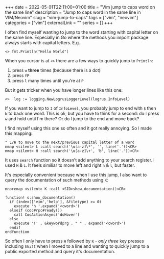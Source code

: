 +++
date = 2022-05-01T22:11:00+01:00
title = "Vim jump to caps word on the same line"
description = "Jump to caps word in the same line in VIM/Neovim"
slug = "vim-jump-to-caps"
tags = ["vim", "neovim"]
categories = ["vim"]
externalLink = ""
series = []
+++

I often find myself wanting to jump to the word starting with capital letter on
the same line. Especially in Go where the methods you import package always
starts with capital letters. E.g.

```
<> fmt.Println("Hello World")
```

When you cursor is at `<>` there are a few ways to quickly jump to `Println`:

1. press `w` **three** times (because there is a dot)
2. press `fP`
3. press `l` many times until you're at `P`

But it gets tricker when you have longer lines like this one:

```
<>	log := logging.NewLogrusLoggerLevel(logrus.InfoLevel)
```

If you want to jump to `I` of `InfoLevel`, you probably jump to end with `$`
then `b` to back one word. This is ok, but you have to think for a second: do I
press `w` and hold until I'm there? Or do I jump to the end and move back?

I find myself using this one so often and it got really annoying. So I made
this mapping:

```
" L/H to move to the next/previous capital letter of a word
nmap <silent> L :call search('\u[a-z]\*', '', line('.'))<CR>
nmap <silent> H :call search('\u[a-z]\+', 'b', line('.'))<CR>
```

It uses `search` function so it doesn't add anything to your search register. I
used `H` & `L`. It feels similiar to move left and right `h` & `l`, but faster.


It's especially convenient because when I use this jump, I also want to query
the documentation of such methods using `K`:

```
nnoremap <silent> K :call <SID>show_documentation()<CR>

function! s:show_documentation()
  if (index(['vim','help'], &filetype) >= 0)
    execute 'h '.expand('<cword>')
  elseif (coc#rpc#ready())
    call CocActionAsync('doHover')
  else
    execute '!' . &keywordprg . " " . expand('<cword>')
  endif
endfunction
```

So often I only have to press `H` followed by `K` - _only three_ key presses
including `Shift` when I moved to a line and wanting to quickly jump to a
public exported method and query it's documentation.
